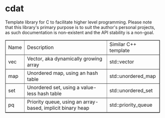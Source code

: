 # cdat
Template library for C to facilitate higher level programming.
Please note that this library's primary purpose is to suit the author's
personal projects, as such documentation is non-existent and the API stability
is a non-goal.

<table border="1">
	<tr>
		<td>Name</td>
		<td>Description</td>
		<td>Similar C++ template</td>
	</tr>
	<tr>
		<td>vec</td>
		<td>Vector, aka dynamically growing array</td>
		<td>std::vector</td>
	</tr>
	<tr>
		<td>map</td>
		<td>Unordered map, using an hash table</td>
		<td>std::unordered_map</td>
	</tr>
	<tr>
		<td>set</td>
		<td>Unordered set, using a value-less hash table</td>
		<td>std::unordered_set</td>
	</tr>
	<tr>
		<td>pq</td>
		<td>Priority queue, using an array-based, implicit binary heap</td>
		<td>std::priority_queue</td>
	</tr>
</table>
